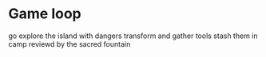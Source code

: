 # Game loop
go explore the island with dangers transform and gather tools stash them in camp
reviewd by the sacred fountain